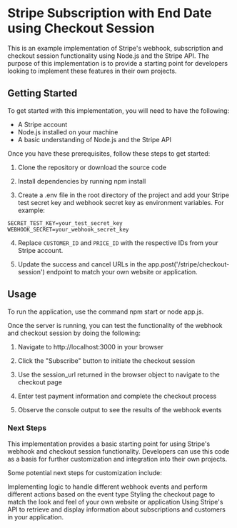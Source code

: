 # Stripe Subscription with End Date using Checkout Session

This is an example implementation of Stripe's webhook, subscription and checkout session functionality using Node.js and the Stripe API. The purpose of this implementation is to provide a starting point for developers looking to implement these features in their own projects.

## Getting Started
To get started with this implementation, you will need to have the following:

- A Stripe account
- Node.js installed on your machine
- A basic understanding of Node.js and the Stripe API
  
Once you have these prerequisites, follow these steps to get started:

1. Clone the repository or download the source code

1. Install dependencies by running npm install

1. Create a .env file in the root directory of the project and add your Stripe test secret key and webhook secret key as environment variables. For example:

```
SECRET_TEST_KEY=your_test_secret_key
WEBHOOK_SECRET=your_webhook_secret_key

```

4. Replace `CUSTOMER_ID` and `PRICE_ID` with the respective IDs from your Stripe account.


5. Update the success and cancel URLs in the app.post('/stripe/checkout-session') endpoint to match your own website or application.

## Usage
To run the application, use the command npm start or node app.js.

Once the server is running, you can test the functionality of the webhook and checkout session by doing the following:

1. Navigate to http://localhost:3000 in your browser

1. Click the "Subscribe" button to initiate the checkout session

1. Use the session_url returned in the browser object to navigate to the checkout page
   
1. Enter test payment information and complete the checkout process

1. Observe the console output to see the results of the webhook events


### Next Steps

This implementation provides a basic starting point for using Stripe's webhook and checkout session functionality. Developers can use this code as a basis for further customization and integration into their own projects.

Some potential next steps for customization include:

Implementing logic to handle different webhook events and perform different actions based on the event type
Styling the checkout page to match the look and feel of your own website or application
Using Stripe's API to retrieve and display information about subscriptions and customers in your application.
